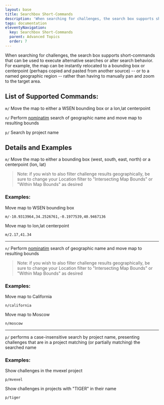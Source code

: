 ```yaml
---
layout: base
title: Searchbox Short-Commands
description: 'When searching for challenges, the search box supports short-commands that can be used to execute alternative searches or alter search behavior'
tags: documentation
eleventyNavigation:
  key: Searchbox Short-Commands
  parent: Advanced Topics
  order: 7
---
```


When searching for challenges, the search box supports short-commands that can be used to execute alternative searches or alter search behavior. For example, the map can be instantly relocated to a bounding box or centerpoint (perhaps copied and pasted from another source) -- or to a named geographic region -- rather than having to manually pan and zoom to the target area.

## List of Supported Commands:
`m/` Move the map to either a WSEN bounding box or a lon,lat centerpoint

`n/` Perform [nominatim](https://nominatim.openstreetmap.org/) search of geographic name and move map to resulting bounds

`p/` Search by project name


## Details and Examples
`m/` Move the map to either a bounding box (west, south, east, north) or a centerpoint (lon, lat)

> Note: if you wish to also filter challenge results geographically, be sure to change your Location filter to "Intersecting Map Bounds" or "Within Map Bounds" as desired

### Examples:

Move map to WSEN bounding box
```
m/-10.9313964,34.2526761,-0.1977539,40.9467136
```

Move map to lon,lat centerpoint
```
m/2.17,41.34
```
---

`n/` Perform [nominatim](https://nominatim.openstreetmap.org/) search of geographic name and move map to resulting bounds

> Note: if you wish to also filter challenge results geographically, be sure to change your Location filter to "Intersecting Map Bounds" or "Within Map Bounds" as desired

### Examples:
Move map to California
```
n/california
```

Move map to Moscow
```
n/moscow
```
---
`p/` performs a case-insensitive search by project name, presenting challenges that are in a project matching (or partially matching) the searched name

### Examples:
Show challenges in the mvexel project
```
p/mvexel
```

Show challenges in projects with "TIGER" in their name
```
p/tiger
```
